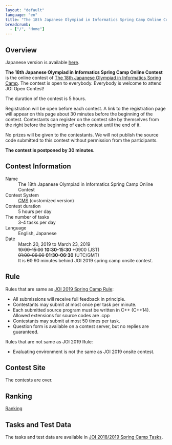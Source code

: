 ```yaml
---
layout: "default"
language: "en"
title: "The 18th Japanese Olympiad in Informatics Spring Camp Online Contest"
breadcrumb:
  - ["/", "Home"]
---
```


## Overview

Japanese version is available [here](./index.html).

**The 18th Japanese Olympiad in Informatics Spring Camp Online Contest** is the online contest of [The 18th Japanese Olympiad in Informatics Spring Camp](https://www.ioi-jp.org/camp/2019/2019-sp_camp-rules.html).
The contest is open to everybody. Everybody is welcome to attend JOI Open Contest!

The duration of the contest is 5 hours.

Registration will be open before each contest. A link to the registration page will appear on this page about 30 minutes before the beginning of the contest. Contestants can register on the contest site by themselves from the right before the beginning of each contest until the end of it.

No prizes will be given to the contestants. We will not publish the source code submitted to this contest without permission from the participants.

**The contest is postponed by 30 minutes.**

## Contest Information

<dl>
  <dt>Name</dt>
  <dd>The 18th Japanese Olympiad in Informatics Spring Camp Online Contest</dd>

  <dt>Contest System</dt>
  <dd>
  <a href="https://github.com/cms-dev/cms/">CMS</a>
  (customized version)
  </dd>

  <dt>Contest duration</dt>
  <dd>5 hours per day</dd>

  <dt>The number of tasks</dt>
  <dd>3-4 tasks per day</dd>

  <dt>Language</dt>
  <dd>English, Japanese</dd>

  <dt>Date</dt>
  <dd>March 20, 2019 to March 23, 2019</dd>
  <dd><s>10:00-15:00</s> <strong>10:30-15:30</strong> +0900 (JST)</dd>
  <dd><s>01:00-06:00</s> <strong>01:30-06:30</strong> (UTC/GMT)</dd>
  <dd>It is <s>60</s> 90 minutes behind JOI 2019 spring camp onsite contest.</dd>
</dl>

## Rule

Rules that are same as [JOI 2019 Spring Camp Rule](https://www.ioi-jp.org/camp/2019/2019-sp_camp-rules.html):

- All submissions will receive full feedback in principle.
- Contestants may submit at most once per task per minute.
- Each submitted source program must be written in C++ (C++14). Allowed extensions for source codes are .cpp
- Contestants may submit at most 50 times per task.
- Question form is available on a contest server, but no replies are guaranteed.

Rules that are not same as JOI 2019 Rule:

- Evaluating environment is not the same as JOI 2019 onsite contest.

## Contest Site

The contests are over.

## Ranking

[Ranking](ranking.html)

## Tasks and Test Data

The tasks and test data are available in [JOI 2018/2019 Spring Camp Tasks](https://www.ioi-jp.org/camp/2019/2019-sp-tasks/index.html).
